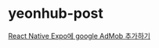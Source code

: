 # yeonhub-post

[React Native Expo에 google AdMob 추가하기](https://nonmajor-be-developer.tistory.com/178)
